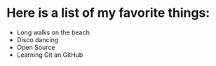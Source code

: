 # Here is a list of my favorite things:
- Long walks on the beach
- Disco dancing
- Open Source
- Learning Git an GitHub
